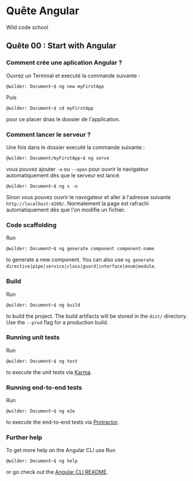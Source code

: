 # Quête Angular 
Wild code school

## Quête 00 : Start with Angular 
### Comment crée une aplication Angular ?
Ouvrez un Terminal et executé la commande suivante :

```console
@wilder: Document~$ ng new myFirstApp
```
Puis 
```console
@wilder: Document~$ cd myFirstApp
```
pour ce placer dnas le dossier de l'application.

### Comment lancer le serveur ?
Une fois dans le dossier executé la commande suivante :

```console
@wilder: Document/myFirstApp~$ ng serve
```
vous pouvez ajouter  `-o` ou `--open` pour ouvrir le navigateur automatiquement dès que le serveur est lancé.
```console
@wilder: Document~$ ng s -o
```
Sinon vous pouvez ouvrir le navogateur et aller à l'adresse suivante `http://localhost:4200/`. 
Normalement la page est rafrachi automatiquement dès que l'on modifie un fichier.

### Code scaffolding
Run 
```console
@wilder: Document~$ ng generate component component-name
```
to generate a new component. You can also use `ng generate directive|pipe|service|class|guard|interface|enum|module`.

### Build
Run 
```console
@wilder: Document~$ ng build
``` 
to build the project. The build artifacts will be stored in the `dist/` directory. Use the `--prod` flag for a production build.

### Running unit tests
Run
```console
@wilder: Document~$ ng test
``` 
to execute the unit tests via [Karma](https://karma-runner.github.io).

### Running end-to-end tests
Run
```console
@wilder: Document~$ ng e2e
```
to execute the end-to-end tests via [Protractor](http://www.protractortest.org/).

### Further help
To get more help on the Angular CLI use
Run
```console
@wilder: Document~$ ng help
```
or go check out the [Angular CLI README](https://github.com/angular/angular-cli/blob/master/README.md).
